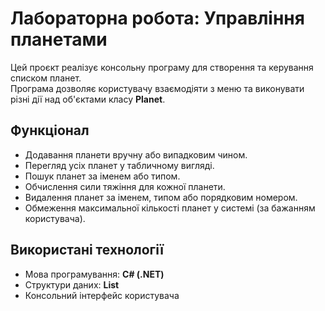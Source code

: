 # Лабораторна робота: Управління планетами

Цей проєкт реалізує консольну програму для створення та керування списком планет.  
Програма дозволяє користувачу взаємодіяти з меню та виконувати різні дії над об'єктами класу **Planet**.

## Функціонал
- Додавання планети вручну або випадковим чином.
- Перегляд усіх планет у табличному вигляді.
- Пошук планет за іменем або типом.
- Обчислення сили тяжіння для кожної планети.
- Видалення планет за іменем, типом або порядковим номером.
- Обмеження максимальної кількості планет у системі (за бажанням користувача).

## Використані технології
- Мова програмування: **C# (.NET)**
- Структури даних: **List**
- Консольний інтерфейс користувача

